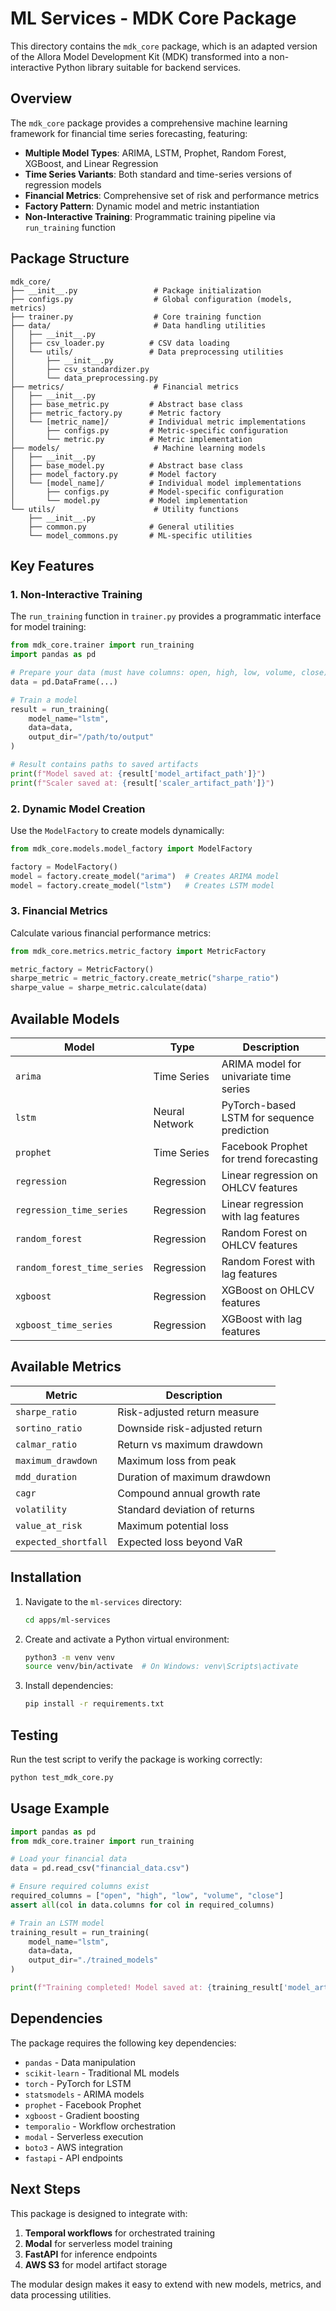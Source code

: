 # ML Services - MDK Core Package

This directory contains the `mdk_core` package, which is an adapted version of the Allora Model Development Kit (MDK) transformed into a non-interactive Python library suitable for backend services.

## Overview

The `mdk_core` package provides a comprehensive machine learning framework for financial time series forecasting, featuring:

- **Multiple Model Types**: ARIMA, LSTM, Prophet, Random Forest, XGBoost, and Linear Regression
- **Time Series Variants**: Both standard and time-series versions of regression models
- **Financial Metrics**: Comprehensive set of risk and performance metrics
- **Factory Pattern**: Dynamic model and metric instantiation
- **Non-Interactive Training**: Programmatic training pipeline via `run_training` function

## Package Structure

```
mdk_core/
├── __init__.py                 # Package initialization
├── configs.py                  # Global configuration (models, metrics)
├── trainer.py                  # Core training function
├── data/                       # Data handling utilities
│   ├── __init__.py
│   ├── csv_loader.py          # CSV data loading
│   └── utils/                 # Data preprocessing utilities
│       ├── __init__.py
│       ├── csv_standardizer.py
│       └── data_preprocessing.py
├── metrics/                    # Financial metrics
│   ├── __init__.py
│   ├── base_metric.py         # Abstract base class
│   ├── metric_factory.py      # Metric factory
│   └── [metric_name]/         # Individual metric implementations
│       ├── configs.py         # Metric-specific configuration
│       └── metric.py          # Metric implementation
├── models/                     # Machine learning models
│   ├── __init__.py
│   ├── base_model.py          # Abstract base class
│   ├── model_factory.py       # Model factory
│   └── [model_name]/          # Individual model implementations
│       ├── configs.py         # Model-specific configuration
│       └── model.py           # Model implementation
└── utils/                      # Utility functions
    ├── __init__.py
    ├── common.py              # General utilities
    └── model_commons.py       # ML-specific utilities
```

## Key Features

### 1. Non-Interactive Training
The `run_training` function in `trainer.py` provides a programmatic interface for model training:

```python
from mdk_core.trainer import run_training
import pandas as pd

# Prepare your data (must have columns: open, high, low, volume, close)
data = pd.DataFrame(...)

# Train a model
result = run_training(
    model_name="lstm",
    data=data,
    output_dir="/path/to/output"
)

# Result contains paths to saved artifacts
print(f"Model saved at: {result['model_artifact_path']}")
print(f"Scaler saved at: {result['scaler_artifact_path']}")
```

### 2. Dynamic Model Creation
Use the `ModelFactory` to create models dynamically:

```python
from mdk_core.models.model_factory import ModelFactory

factory = ModelFactory()
model = factory.create_model("arima")  # Creates ARIMA model
model = factory.create_model("lstm")   # Creates LSTM model
```

### 3. Financial Metrics
Calculate various financial performance metrics:

```python
from mdk_core.metrics.metric_factory import MetricFactory

metric_factory = MetricFactory()
sharpe_metric = metric_factory.create_metric("sharpe_ratio")
sharpe_value = sharpe_metric.calculate(data)
```

## Available Models

| Model | Type | Description |
|-------|------|-------------|
| `arima` | Time Series | ARIMA model for univariate time series |
| `lstm` | Neural Network | PyTorch-based LSTM for sequence prediction |
| `prophet` | Time Series | Facebook Prophet for trend forecasting |
| `regression` | Regression | Linear regression on OHLCV features |
| `regression_time_series` | Regression | Linear regression with lag features |
| `random_forest` | Regression | Random Forest on OHLCV features |
| `random_forest_time_series` | Regression | Random Forest with lag features |
| `xgboost` | Regression | XGBoost on OHLCV features |
| `xgboost_time_series` | Regression | XGBoost with lag features |

## Available Metrics

| Metric | Description |
|--------|-------------|
| `sharpe_ratio` | Risk-adjusted return measure |
| `sortino_ratio` | Downside risk-adjusted return |
| `calmar_ratio` | Return vs maximum drawdown |
| `maximum_drawdown` | Maximum loss from peak |
| `mdd_duration` | Duration of maximum drawdown |
| `cagr` | Compound annual growth rate |
| `volatility` | Standard deviation of returns |
| `value_at_risk` | Maximum potential loss |
| `expected_shortfall` | Expected loss beyond VaR |

## Installation

1. Navigate to the `ml-services` directory:
   ```bash
   cd apps/ml-services
   ```

2. Create and activate a Python virtual environment:
   ```bash
   python3 -m venv venv
   source venv/bin/activate  # On Windows: venv\Scripts\activate
   ```

3. Install dependencies:
   ```bash
   pip install -r requirements.txt
   ```

## Testing

Run the test script to verify the package is working correctly:

```bash
python test_mdk_core.py
```

## Usage Example

```python
import pandas as pd
from mdk_core.trainer import run_training

# Load your financial data
data = pd.read_csv("financial_data.csv")

# Ensure required columns exist
required_columns = ["open", "high", "low", "volume", "close"]
assert all(col in data.columns for col in required_columns)

# Train an LSTM model
training_result = run_training(
    model_name="lstm",
    data=data,
    output_dir="./trained_models"
)

print(f"Training completed! Model saved at: {training_result['model_artifact_path']}")
```

## Dependencies

The package requires the following key dependencies:
- `pandas` - Data manipulation
- `scikit-learn` - Traditional ML models
- `torch` - PyTorch for LSTM
- `statsmodels` - ARIMA models
- `prophet` - Facebook Prophet
- `xgboost` - Gradient boosting
- `temporalio` - Workflow orchestration
- `modal` - Serverless execution
- `boto3` - AWS integration
- `fastapi` - API endpoints

## Next Steps

This package is designed to integrate with:
1. **Temporal workflows** for orchestrated training
2. **Modal** for serverless model training
3. **FastAPI** for inference endpoints
4. **AWS S3** for model artifact storage

The modular design makes it easy to extend with new models, metrics, and data processing utilities.
